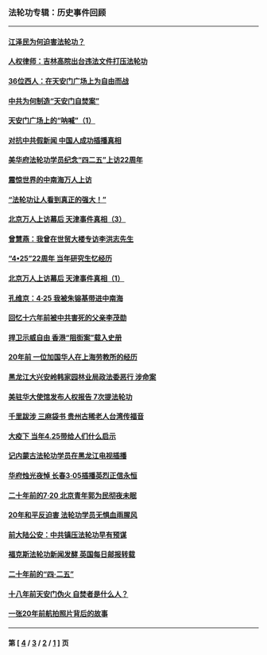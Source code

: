 ### 法轮功专辑：历史事件回顾
---
#### [江泽民为何迫害法轮功？](../../pages/nf5793/n13876324.md?08120430) 
#### [人权律师：吉林高院出台违法文件打压法轮功](../../pages/nf5793/n13825665.md?08120430) 
#### [36位西人：在天安门广场上为自由而战](../../pages/nf5793/n13390029.md?08120430) 
#### [中共为何制造“天安门自焚案”](../../pages/nf5793/n13183270.md?08120430) 
#### [天安门广场上的“呐喊”（1）](../../pages/nf5793/n13105277.md?08120430) 
#### [对抗中共假新闻 中国人成功插播真相](../../pages/nf5793/n12910618.md?08120430) 
#### [美华府法轮功学员纪念“四二五”上访22周年](../../pages/nf5793/n12904445.md?08120430) 
#### [震惊世界的中南海万人上访](../../pages/nf5793/n12903976.md?08120430) 
#### [“法轮功让人看到真正的强大！”](../../pages/nf5793/n12903195.md?08120430) 
#### [北京万人上访幕后 天津事件真相（3）](../../pages/nf5793/n12902807.md?08120430) 
#### [曾慧燕：我曾在世贸大楼专访李洪志先生](../../pages/nf5793/n12898729.md?08120430) 
#### [“4•25”22周年 当年研究生忆经历](../../pages/nf5793/n12894152.md?08120430) 
#### [北京万人上访幕后 天津事件真相（1）](../../pages/nf5793/n12885174.md?08120430) 
#### [孔维京：4·25 我被朱镕基带进中南海](../../pages/nf5793/n12864987.md?08120430) 
#### [回忆十六年前被中共害死的父亲李茂勋](../../pages/nf5793/n12880270.md?08120430) 
#### [捍卫示威自由 香港“阻街案”载入史册](../../pages/nf5793/n12811245.md?08120430) 
#### [20年前 一位加国华人在上海劳教所的经历](../../pages/nf5793/n12707932.md?08120430) 
#### [黑龙江大兴安岭韩家园林业局政法委恶行 涉命案](../../pages/nf5793/n12622815.md?08120430) 
#### [美驻华大使馆发布人权报告 7次提法轮功](../../pages/nf5793/n12520541.md?08120430) 
#### [千里跋涉 三麻袋书 贵州古稀老人台湾传福音](../../pages/nf5793/n12198750.md?08120430) 
#### [大疫下 当年4.25带给人们什么启示](../../pages/nf5793/n12058565.md?08120430) 
#### [记内蒙古法轮功学员在黑龙江电视插播](../../pages/nf5793/n11699194.md?08120430) 
#### [华府烛光夜悼 长春3·05插播英烈正信永恒](../../pages/nf5793/n11397432.md?08120430) 
#### [二十年前的7·20 北京青年郭为民彻夜未眠](../../pages/nf5793/n11354195.md?08120430) 
#### [20年和平反迫害 法轮功学员无惧血雨腥风](../../pages/nf5793/n11348279.md?08120430) 
#### [前大陆公安：中共镇压法轮功早有预谋](../../pages/nf5793/n11352168.md?08120430) 
#### [福克斯法轮功新闻发酵  英国每日邮报转载](../../pages/nf5793/n11285952.md?08120430) 
#### [二十年前的“四·二五”](../../pages/nf5793/n11207639.md?08120430) 
#### [十八年前天安门伪火 自焚者是什么人？](../../pages/nf5793/n10996556.md?08120430) 
#### [一张20年前航拍照片背后的故事](../../pages/nf5793/n10693797.md?08120430) 

---
#### 第 [ [4](./4.md?08120430) / [3](./3.md?08120430) / [2](./2.md?08120430) / [1](./1.md?08120430) ] 页
